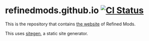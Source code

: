 # refinedmods.github.io [![CI Status](https://github.com/refinedmods/refinedmods.github.io/actions/workflows/ci.yml/badge.svg?branch=main)](https://github.com/refinedmods/refinedmods.github.io/actions/workflows/ci.yml)

This is the repository that contains [the website](https://refinedmods.github.io) of Refined Mods.

This uses [sitegen](https://github.com/refinedmods/sitegen), a static site generator.
